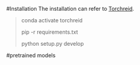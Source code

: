 #Installation
The installation can refer to [Torchreid](https://github.com/KaiyangZhou/deep-person-reid).

> conda activate torchreid
> 
> pip -r requirements.txt
>
> python setup.py develop

#pretrained models
